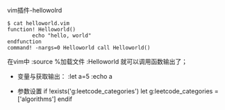 vim插件-hellowolrd

```
$ cat helloworld.vim
function! Helloworld()
        echo "hello, world"
endfunction
command! -nargs=0 Helloworld call Helloworld()
```
在vim中 :source %加载文件
:Helloworld 就可以调用函数输出了；
- 变量与获取输出： 
:let a=5
:echo a

- 参数设置
if !exists('g:leetcode_categories')
    let g:leetcode_categories = ['algorithms']
endif
